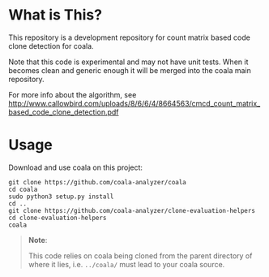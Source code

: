 # What is This?

This repository is a development repository for count matrix based code clone
detection for coala.

Note that this code is experimental and may not have unit tests. When it
becomes clean and generic enough it will be merged into the coala main
repository.

For more info about the algorithm, see
http://www.callowbird.com/uploads/8/6/6/4/8664563/cmcd_count_matrix_based_code_clone_detection.pdf

# Usage

Download and use coala on this project:

```
git clone https://github.com/coala-analyzer/coala
cd coala
sudo python3 setup.py install
cd ..
git clone https://github.com/coala-analyzer/clone-evaluation-helpers
cd clone-evaluation-helpers
coala
```

> **Note**:
>
> This code relies on coala being cloned from the parent directory of where it
> lies, i.e. `../coala/` must lead to your coala source.
